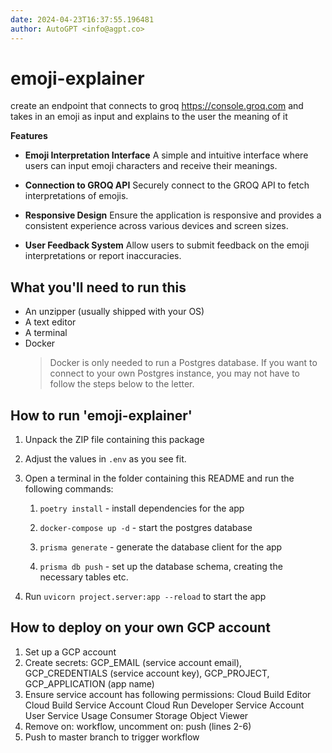 ```yaml
---
date: 2024-04-23T16:37:55.196481
author: AutoGPT <info@agpt.co>
---
```


# emoji-explainer

create an endpoint that connects to groq https://console.groq.com and takes in an emoji as input and explains to the user the meaning of it

**Features**

- **Emoji Interpretation Interface** A simple and intuitive interface where users can input emoji characters and receive their meanings.

- **Connection to GROQ API** Securely connect to the GROQ API to fetch interpretations of emojis.

- **Responsive Design** Ensure the application is responsive and provides a consistent experience across various devices and screen sizes.

- **User Feedback System** Allow users to submit feedback on the emoji interpretations or report inaccuracies.


## What you'll need to run this
* An unzipper (usually shipped with your OS)
* A text editor
* A terminal
* Docker
  > Docker is only needed to run a Postgres database. If you want to connect to your own
  > Postgres instance, you may not have to follow the steps below to the letter.


## How to run 'emoji-explainer'

1. Unpack the ZIP file containing this package

2. Adjust the values in `.env` as you see fit.

3. Open a terminal in the folder containing this README and run the following commands:

    1. `poetry install` - install dependencies for the app

    2. `docker-compose up -d` - start the postgres database

    3. `prisma generate` - generate the database client for the app

    4. `prisma db push` - set up the database schema, creating the necessary tables etc.

4. Run `uvicorn project.server:app --reload` to start the app

## How to deploy on your own GCP account
1. Set up a GCP account
2. Create secrets: GCP_EMAIL (service account email), GCP_CREDENTIALS (service account key), GCP_PROJECT, GCP_APPLICATION (app name)
3. Ensure service account has following permissions: 
    Cloud Build Editor
    Cloud Build Service Account
    Cloud Run Developer
    Service Account User
    Service Usage Consumer
    Storage Object Viewer
4. Remove on: workflow, uncomment on: push (lines 2-6)
5. Push to master branch to trigger workflow
